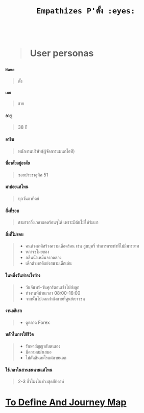<h1 align = center> <code>Empathizes P'ตั้ง :eyes:</code> <h1>
<br>

> User personas


#### `Name`
> ตั้ง

#### `เพศ`
> ชาย

#### อายุ
> 38 ปี

#### อาชีพ 
> พนักงานบริษัท(ผู้จัดการแผนกไอที)

#### ที่อาศัยอยู่อาศัย 
> ซอยประชาอุทิศ 51

#### มาบ่อยแค่ไหน 
> ทุกวันอาทิตย์
 
#### สิ่งที่ชอบ
> สามารถวิ่งเวลาแดดร้อนๆได้ เพราะมีต้นไม้ให้ร่มเงา  

#### สิ่งที่ไม่ชอบ 
> - คนต่างชาติสร้างความเดือดร้อน เช่น สูบบุหรี่ ทำการกระทำที่ไม่มีมารยาท
> - vการขโมยของ 
> - กลิ่นน้ำเหม็นจากคลอง
> - เด็กต่างชาติแย่งสนามเด็กเล่น  

#### ในหนึ่งวันทำอะไรบ้าง  
> - วันจันทร์-วันศุกร์ตอนเช้าไปส่งลูก    
> - ทำงานที่บ้านเวลา 08:00-16:00  
> - จากนั้นไปออกกำลังกายที่ศูนย์เยาวชน  

#### งานอดิเรก 
> - ดูตลาด Forex

#### หลักในการใช้ชีวิต 
> - รักษาสัญญากับตนเอง   
> - มีความสม่ำเสมอ
> - ไม่ตัดสินอะไรแต่ภายนอก

#### ใช้เวลาในสวนธนนานแค่ไหน
> 2-3 ชั่วโมงในช่วงสุดสัปดาห์

[To Define And Journey Map](https://github.com/LeoPonin/INT100-G2-02-2Na2Jai/blob/main/Tung/Define.md)
=======

